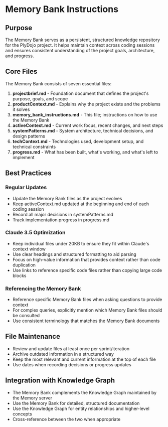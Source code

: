 # Memory Bank Instructions

## Purpose
The Memory Bank serves as a persistent, structured knowledge repository for the PlyDojo project. It helps maintain context across coding sessions and ensures consistent understanding of the project goals, architecture, and progress.

## Core Files
The Memory Bank consists of seven essential files:

1. **projectbrief.md** - Foundation document that defines the project's purpose, goals, and scope
2. **productContext.md** - Explains why the project exists and the problems it solves
3. **memory_bank_instructions.md** - This file; instructions on how to use the Memory Bank
4. **activeContext.md** - Current work focus, recent changes, and next steps
5. **systemPatterns.md** - System architecture, technical decisions, and design patterns
6. **techContext.md** - Technologies used, development setup, and technical constraints
7. **progress.md** - What has been built, what's working, and what's left to implement

## Best Practices

### Regular Updates
- Update the Memory Bank files as the project evolves
- Keep activeContext.md updated at the beginning and end of each coding session
- Record all major decisions in systemPatterns.md
- Track implementation progress in progress.md

### Claude 3.5 Optimization
- Keep individual files under 20KB to ensure they fit within Claude's context window
- Use clear headings and structured formatting to aid parsing
- Focus on high-value information that provides context rather than code duplication
- Use links to reference specific code files rather than copying large code blocks

### Referencing the Memory Bank
- Reference specific Memory Bank files when asking questions to provide context
- For complex queries, explicitly mention which Memory Bank files should be consulted
- Use consistent terminology that matches the Memory Bank documents

## File Maintenance
- Review and update files at least once per sprint/iteration
- Archive outdated information in a structured way
- Keep the most relevant and current information at the top of each file
- Use dates when recording decisions or progress updates

## Integration with Knowledge Graph
- The Memory Bank complements the Knowledge Graph maintained by the Memory server
- Use the Memory Bank for detailed, structured documentation
- Use the Knowledge Graph for entity relationships and higher-level concepts
- Cross-reference between the two when appropriate 
